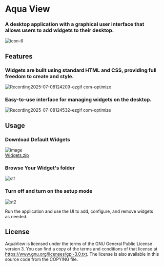 # Aqua View
### A desktop application with a graphical user interface that allows users to add widgets to their desktop.
![icon-6](https://github.com/user-attachments/assets/cbfef1c6-26a1-45c3-8500-3517c0b1da6f)

## Features
  ### Widgets are built using standard HTML and CSS, providing full freedom to create and style.
  ![Recording2025-07-08124209-ezgif com-optimize](https://github.com/user-attachments/assets/69b12b86-6319-4d83-9ee0-ce7c929b8064)

  ### Easy-to-use interface for managing widgets on the desktop.
  ![Recording2025-07-08124532-ezgif com-optimize](https://github.com/user-attachments/assets/f6caead4-fa53-48cd-9d8b-92c693a7561a)
## Usage

### Download Default Widgets
![image](https://github.com/user-attachments/assets/74992e53-e494-4005-b9b1-b2a8c47ad9e9)
<br />
[Widgets.zip](https://github.com/user-attachments/files/21120184/Widgets.zip)

### Browse Your Widget's folder
![st1](https://github.com/user-attachments/assets/90aa561f-8903-4377-8004-866728108037)

### Turn off and turn on the setup mode
![st2](https://github.com/user-attachments/assets/709405d7-edce-4b42-978b-f3933e307645)

Run the application and use the UI to add, configure, and remove widgets as needed.

## License

AquaView is licensed under the terms of the GNU General Public License version 3. You can find a copy of the terms and conditions of that license at https://www.gnu.org/licenses/gpl-3.0.txt. The license is also available in this source code from the COPYING file.
